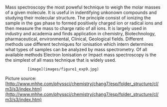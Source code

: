 Mass spectroscopy the most poweful technique to weigh the molar masses of a given molecule. It is useful in indentifying unkonown compounds and studying their molecular structure. The principle consist of ionizing the sample in the gas phase to formed positively charged ion or radical ions and then measure the mass to charge ratio of all ions. It is largely used in industry and academia and finds application in chemistry, Biotechnology, pharmaceutical, environmental, Clinical, Geological fields. Different methods use different techniques for ionisation which intern determines what types of samples can be analyzed by mass spectrometry. Of all available methods Electron Ionisation or Impact mass spectroscopy is the the simplest of all mass technique that is widely used.

     		  [image](images/figure1_exp9.jpg)

Picture source:
[http://www.mhhe.com/physsci/chemistry/chang7/esp/folder_structure/cl/m3/s3/index.htm](http://www.mhhe.com/physsci/chemistry/chang7/esp/folder_structure/cl/m3/s3/index.htm)
